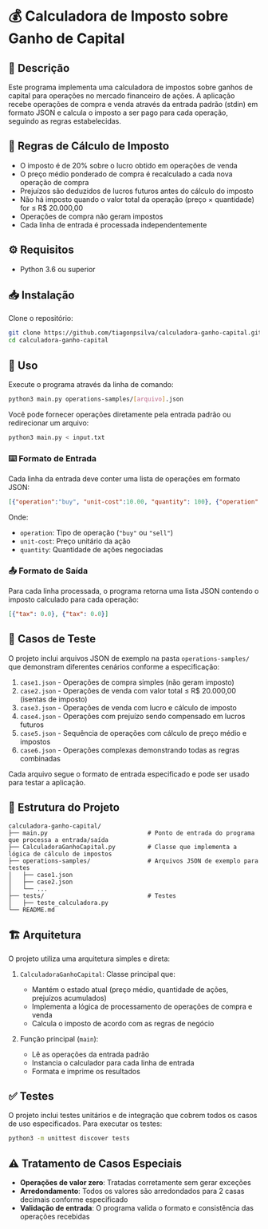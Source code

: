 # 💰 Calculadora de Imposto sobre Ganho de Capital

## 📝 Descrição

Este programa implementa uma calculadora de impostos sobre ganhos de capital para operações no mercado financeiro de ações. A aplicação recebe operações de compra e venda através da entrada padrão (stdin) em formato JSON e calcula o imposto a ser pago para cada operação, seguindo as regras estabelecidas.

## 📜 Regras de Cálculo de Imposto

- O imposto é de 20% sobre o lucro obtido em operações de venda
- O preço médio ponderado de compra é recalculado a cada nova operação de compra
- Prejuízos são deduzidos de lucros futuros antes do cálculo do imposto
- Não há imposto quando o valor total da operação (preço × quantidade) for ≤ R$ 20.000,00
- Operações de compra não geram impostos
- Cada linha de entrada é processada independentemente

## ⚙️ Requisitos

- Python 3.6 ou superior


## 📥 Instalação

Clone o repositório:

```bash
git clone https://github.com/tiagonpsilva/calculadora-ganho-capital.git
cd calculadora-ganho-capital
```

## 🚀 Uso

Execute o programa através da linha de comando:

```bash
python3 main.py operations-samples/[arquivo].json
```

Você pode fornecer operações diretamente pela entrada padrão ou redirecionar um arquivo:

```bash
python3 main.py < input.txt
```

### ⌨️ Formato de Entrada

Cada linha da entrada deve conter uma lista de operações em formato JSON:

```json
[{"operation":"buy", "unit-cost":10.00, "quantity": 100}, {"operation":"sell", "unit-cost":15.00, "quantity": 50}]
```

Onde:
- `operation`: Tipo de operação (`"buy"` ou `"sell"`)
- `unit-cost`: Preço unitário da ação
- `quantity`: Quantidade de ações negociadas

### 📤 Formato de Saída

Para cada linha processada, o programa retorna uma lista JSON contendo o imposto calculado para cada operação:

```json
[{"tax": 0.0}, {"tax": 0.0}]
```

## 🧪 Casos de Teste

O projeto inclui arquivos JSON de exemplo na pasta `operations-samples/` que demonstram diferentes cenários conforme a especificação:

1. `case1.json` - Operações de compra simples (não geram imposto)
2. `case2.json` - Operações de venda com valor total ≤ R$ 20.000,00 (isentas de imposto)
3. `case3.json` - Operações de venda com lucro e cálculo de imposto
4. `case4.json` - Operações com prejuízo sendo compensado em lucros futuros
5. `case5.json` - Sequência de operações com cálculo de preço médio e impostos
6. `case6.json` - Operações complexas demonstrando todas as regras combinadas

Cada arquivo segue o formato de entrada especificado e pode ser usado para testar a aplicação.

## 📁 Estrutura do Projeto

```
calculadora-ganho-capital/
├── main.py                            # Ponto de entrada do programa que processa a entrada/saída
├── CalculadoraGanhoCapital.py         # Classe que implementa a lógica de cálculo de impostos
├── operations-samples/                # Arquivos JSON de exemplo para testes
│   ├── case1.json
│   ├── case2.json
│   └── ...
├── tests/                             # Testes
│   ├── teste_calculadora.py
└── README.md                         
```

## 🏗️ Arquitetura

O projeto utiliza uma arquitetura simples e direta:

1. `CalculadoraGanhoCapital`: Classe principal que:
   - Mantém o estado atual (preço médio, quantidade de ações, prejuízos acumulados)
   - Implementa a lógica de processamento de operações de compra e venda
   - Calcula o imposto de acordo com as regras de negócio

2. Função principal (`main`):
   - Lê as operações da entrada padrão
   - Instancia o calculador para cada linha de entrada
   - Formata e imprime os resultados

## ✅ Testes

O projeto inclui testes unitários e de integração que cobrem todos os casos de uso especificados. Para executar os testes:

```bash
python3 -m unittest discover tests
```

## ⚠️ Tratamento de Casos Especiais

- **Operações de valor zero**: Tratadas corretamente sem gerar exceções
- **Arredondamento**: Todos os valores são arredondados para 2 casas decimais conforme especificado
- **Validação de entrada**: O programa valida o formato e consistência das operações recebidas
